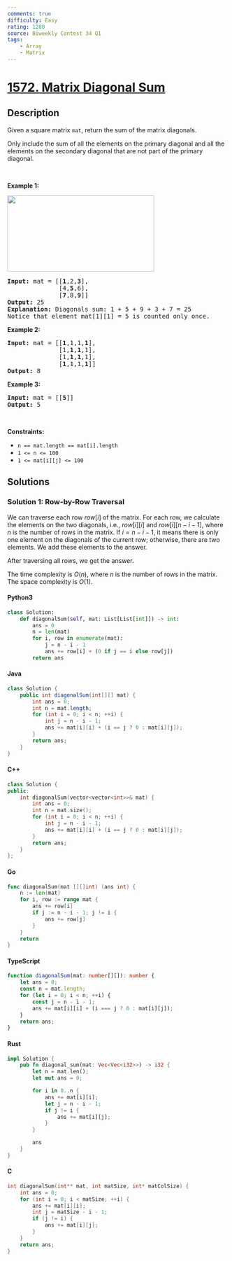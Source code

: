 ```yaml
---
comments: true
difficulty: Easy
rating: 1280
source: Biweekly Contest 34 Q1
tags:
    - Array
    - Matrix
---
```


<!-- problem:start -->

# [1572. Matrix Diagonal Sum](https://leetcode.com/problems/matrix-diagonal-sum)

## Description

<!-- description:start -->

<p>Given a&nbsp;square&nbsp;matrix&nbsp;<code>mat</code>, return the sum of the matrix diagonals.</p>

<p>Only include the sum of all the elements on the primary diagonal and all the elements on the secondary diagonal that are not part of the primary diagonal.</p>

<p>&nbsp;</p>
<p><strong class="example">Example 1:</strong></p>
<img alt="" src="https://fastly.jsdelivr.net/gh/doocs/leetcode@main/solution/1500-1599/1572.Matrix%20Diagonal%20Sum/images/sample_1911.png" style="width: 336px; height: 174px;" />
<pre>
<strong>Input:</strong> mat = [[<strong>1</strong>,2,<strong>3</strong>],
&nbsp;             [4,<strong>5</strong>,6],
&nbsp;             [<strong>7</strong>,8,<strong>9</strong>]]
<strong>Output:</strong> 25
<strong>Explanation: </strong>Diagonals sum: 1 + 5 + 9 + 3 + 7 = 25
Notice that element mat[1][1] = 5 is counted only once.
</pre>

<p><strong class="example">Example 2:</strong></p>

<pre>
<strong>Input:</strong> mat = [[<strong>1</strong>,1,1,<strong>1</strong>],
&nbsp;             [1,<strong>1</strong>,<strong>1</strong>,1],
&nbsp;             [1,<strong>1</strong>,<strong>1</strong>,1],
&nbsp;             [<strong>1</strong>,1,1,<strong>1</strong>]]
<strong>Output:</strong> 8
</pre>

<p><strong class="example">Example 3:</strong></p>

<pre>
<strong>Input:</strong> mat = [[<strong>5</strong>]]
<strong>Output:</strong> 5
</pre>

<p>&nbsp;</p>
<p><strong>Constraints:</strong></p>

<ul>
	<li><code>n == mat.length == mat[i].length</code></li>
	<li><code>1 &lt;= n &lt;= 100</code></li>
	<li><code>1 &lt;= mat[i][j] &lt;= 100</code></li>
</ul>

<!-- description:end -->

## Solutions

<!-- solution:start -->

### Solution 1: Row-by-Row Traversal

We can traverse each row $\textit{row}[i]$ of the matrix. For each row, we calculate the elements on the two diagonals, i.e., $\textit{row}[i][i]$ and $\textit{row}[i][n - i - 1]$, where $n$ is the number of rows in the matrix. If $i = n - i - 1$, it means there is only one element on the diagonals of the current row; otherwise, there are two elements. We add these elements to the answer.

After traversing all rows, we get the answer.

The time complexity is $O(n)$, where $n$ is the number of rows in the matrix. The space complexity is $O(1)$.

<!-- tabs:start -->

#### Python3

```python
class Solution:
    def diagonalSum(self, mat: List[List[int]]) -> int:
        ans = 0
        n = len(mat)
        for i, row in enumerate(mat):
            j = n - i - 1
            ans += row[i] + (0 if j == i else row[j])
        return ans
```

#### Java

```java
class Solution {
    public int diagonalSum(int[][] mat) {
        int ans = 0;
        int n = mat.length;
        for (int i = 0; i < n; ++i) {
            int j = n - i - 1;
            ans += mat[i][i] + (i == j ? 0 : mat[i][j]);
        }
        return ans;
    }
}
```

#### C++

```cpp
class Solution {
public:
    int diagonalSum(vector<vector<int>>& mat) {
        int ans = 0;
        int n = mat.size();
        for (int i = 0; i < n; ++i) {
            int j = n - i - 1;
            ans += mat[i][i] + (i == j ? 0 : mat[i][j]);
        }
        return ans;
    }
};
```

#### Go

```go
func diagonalSum(mat [][]int) (ans int) {
	n := len(mat)
	for i, row := range mat {
		ans += row[i]
		if j := n - i - 1; j != i {
			ans += row[j]
		}
	}
	return
}
```

#### TypeScript

```ts
function diagonalSum(mat: number[][]): number {
    let ans = 0;
    const n = mat.length;
    for (let i = 0; i < n; ++i) {
        const j = n - i - 1;
        ans += mat[i][i] + (i === j ? 0 : mat[i][j]);
    }
    return ans;
}
```

#### Rust

```rust
impl Solution {
    pub fn diagonal_sum(mat: Vec<Vec<i32>>) -> i32 {
        let n = mat.len();
        let mut ans = 0;

        for i in 0..n {
            ans += mat[i][i];
            let j = n - i - 1;
            if j != i {
                ans += mat[i][j];
            }
        }

        ans
    }
}
```

#### C

```c
int diagonalSum(int** mat, int matSize, int* matColSize) {
    int ans = 0;
    for (int i = 0; i < matSize; ++i) {
        ans += mat[i][i];
        int j = matSize - i - 1;
        if (j != i) {
            ans += mat[i][j];
        }
    }
    return ans;
}
```

<!-- tabs:end -->

<!-- solution:end -->

<!-- problem:end -->
